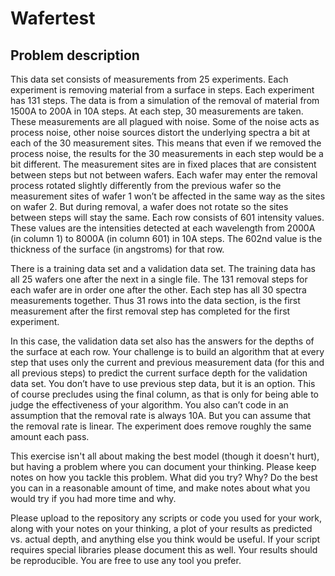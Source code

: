 # Wafertest #

## Problem description

This data set consists of measurements from 25 experiments. Each
experiment is removing material from a surface in steps. Each
experiment has 131 steps. The data is from a simulation of the removal
of material from 1500A to 200A in 10A steps. At each step, 30
measurements are taken. These measurements are all plagued with noise.
Some of the noise acts as process noise, other noise sources distort
the underlying spectra a bit at each of the 30 measurement sites. This
means that even if we removed the process noise, the results for the
30 measurements in each step would be a bit different. The measurement
sites are in fixed places that are consistent between steps but not
between wafers. Each wafer may enter the removal process rotated
slightly differently from the previous wafer so the measurement sites
of wafer 1 won’t be affected in the same way as the sites on wafer 2.
But during removal, a wafer does not rotate so the sites between steps
will stay the same. Each row consists of 601 intensity values. These
values are the intensities detected at each wavelength from 2000A (in
column 1) to 8000A (in column 601) in 10A steps. The 602nd value is
the thickness of the surface (in angstroms) for that row.

There is a training data set and a validation data set. The training
data has all 25 wafers one after the next in a single file. The 131
removal steps for each wafer are in order one after the other. Each
step has all 30 spectra measurements together. Thus 31 rows into the
data section, is the first measurement after the first removal step
has completed for the first experiment.

In this case, the validation data set also has the answers for the
depths of the surface at each row. Your challenge is to build an
algorithm that at every step that uses only the current and previous
measurement data (for this and all previous steps) to predict the
current surface depth for the validation data set. You don’t have to
use previous step data, but it is an option. This of course precludes
using the final column, as that is only for being able to judge the
effectiveness of your algorithm. You also can’t code in an assumption
that the removal rate is always 10A. But you can assume that the
removal rate is linear. The experiment does remove roughly the same
amount each pass.

This exercise isn't all about making the best model (though it doesn't
hurt), but having a problem where you can document your thinking.
Please keep notes on how you tackle this problem. What did you try?
Why? Do the best you can in a reasonable amount of time, and make
notes about what you would try if you had more time and why.

Please upload to the repository any scripts or code you used for your
work, along with your notes on your thinking, a plot of your results
as predicted vs. actual depth, and anything else you think would be
useful. If your script requires special libraries please document this
as well. Your results should be reproducible. You are free to use any
tool you prefer.